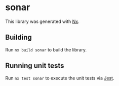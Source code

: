 # sonar

This library was generated with [Nx](https://nx.dev).

## Building

Run `nx build sonar` to build the library.

## Running unit tests

Run `nx test sonar` to execute the unit tests via [Jest](https://jestjs.io).
